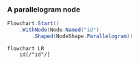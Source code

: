 ﻿### A parallelogram node

```csharp
Flowchart.Start()
    .WithNode(Node.Named("id")
        .Shaped(NodeShape.Parallelogram))
```

```mermaid
flowchart LR
    id[/"id"/]
```